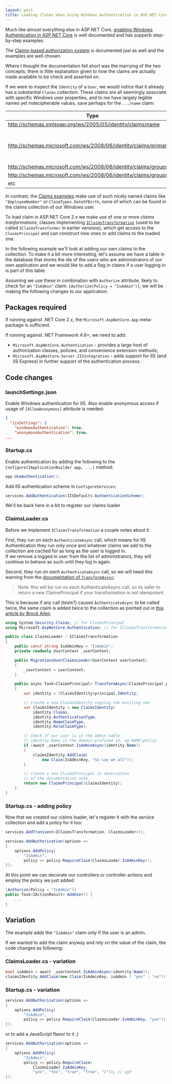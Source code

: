 ```yaml
---
layout: post
title: Loading Claims when Using Windows Authentication in ASP.NET Core 2.x
---
```


Much like almost everything else in ASP.NET Core,
[enabling Windows Authentication in ASP.NET Core](configure_winauth)
is well documented and has supperb step-by-step examples.

The [Claims-based authorization system](claims_auth) is documented
just as well and the examples are well chosen.

Where I thought the documentation fell short was the marrying
of the two concepts; there is little explanation given
to how the claims are actually made available to be
check and asserted on.

If we were to inspect the `Identity` of a `User`,
we would notice that it already has a substantial
`Claims` collection. These claims are all seemingly
associate with specific Windows user properties,
and to me have largely legible names yet indecipherable
values, save perhaps for the `.../name` claim:

| Type | Value |
|------|-------|
| <http://schemas.xmlsoap.org/ws/2005/05/identity/claims/name> | HOME\philip|
| <http://schemas.microsoft.com/ws/2008/06/identity/claims/primarysid> | S-1-5-21-616010284-1202357983-1921873989-1000 |
| <http://schemas.microsoft.com/ws/2008/06/identity/claims/groupsid> | S-1-1-0 |
| <http://schemas.microsoft.com/ws/2008/06/identity/claims/groupsid> | S-1-5-4 |
| etc | etc |

In contrast, the [Claims examples](claims_auth) make use of such
nicely named claims like `"EmployeeNumber"` or `ClaimTypes.DateOfBirth`,
none of which can be found in the claims collection of our Windows user.

To load claim in ASP.NET Core 2.x we make use of one or more
*claims tranformations*, classes implementing
[`IClaimsTransformation`](iclaimstransf)
(used to be called `IClaimsTransformer` in earlier versions),
which get access to the `ClaimsPrincipal` and can
construct new ones or add claims to the loaded one.

In the following example we'll look at adding our own claims to
the collection. To make it a bit more interesting, let's assume
we have a table in the database that stores the ids of the users
who are administrators of our own application and we would
like to add a flag in claims if a user logging in is part of this table.

Assuming we use these in combination with `Authorize` attribute,
likely to check for an `"IsAdmin"` claim: `[Authorize(Policy = "IsAdmin")]`,
we will be making the following changes to our application:

## Packages required

If running against .NET Core 2.x, the `Microsoft.AspNetCore.App` meta-package is sufficient.

If running against .NET Framework 4.6+, we need to add:

* `Microsoft.AspNetCore.Authentication` - provides a large host
  of authorization classes, policies, and convenience extension methods;
* `Microsoft.AspNetCore.Server.IISIntegration` - adds support for IIS (and IIS Express)
  in further support of the authentication process.

## Code changes

### launchSettings.json

Enable Windows authentication for IIS. Also enable anonymous access
if usage of `[AllowAnonymous]` attribute is needed:

```JSON
{
  "iisSettings": {
    "windowsAuthentication": true,
    "anonymousAuthentication": true,
...
```

### Startup.cs

Enable authentication by adding the following to the
`Configure(IApplicationBuilder app, ...)` method:

```csharp
app.UseAuthentication();
```

Add IIS authentication scheme in `ConfigureServices`:

```csharp
services.AddAuthentication(IISDefaults.AuthenticationScheme);
```

We'll be back here in a bit to register our claims loader

### ClaimsLoader.cs

Before we implement `IClaimsTransformation` a couple notes about it.

First, they run on each `AuthenticateAsync` call, which means
for IIS Authentication they run only once and whatever claims
we add to the collection are cached for as long as the user
is logged in.  
If we remove a logged in user from the list of administrators,
they will continue to behave as such until they log in again.

Second, they run *on each* `AuthenticateAsync` call, so we will
heed this warning from the
[documentation of `TransformAsync`](transfasync):

> Note: this will be run on each AuthenticateAsync call,
so its safer to return a new ClaimsPrincipal if your transformation is not idempotent.

This is because if any call (tests?) causes `AuthenticateAsync`
to be called twice, the same claim is added twice to the collection
as pointed out in [this article by Brock Allen](ba_claims_multiple).

```csharp
using System.Security.Claims; // for ClaimsPrincipal
using Microsoft.AspNetCore.Authentication; // for IClaimsTransformation

public class ClaimsLoader : IClaimsTransformation
{
    public const string IsAdminKey = "IsAdmin";
    private readonly UserContext _userContext;

    public MigrationsUserClaimsLoader(UserContext userContext)
    {
        _userContext = userContext;
    }

    public async Task<ClaimsPrincipal> TransformAsync(ClaimsPrincipal principal)
    {
        var identity = (ClaimsIdentity)principal.Identity;

        // create a new ClaimsIdentity copying the existing one
        var claimsIdentity = new ClaimsIdentity(
            identity.Claims,
            identity.AuthenticationType,
            identity.NameClaimType,
            identity.RoleClaimType);

        // check if our user is in the admin table
        // identity.Name is the domain-prefixed id, eg HOME\philip
        if (await _userContext.IsAdminAsync(identity.Name))
        {
            claimsIdentity.AddClaim(
                new Claim(IsAdminKey, "So say we all"));
        }

        // create a new ClaimsPrincipal in observation
        // of the documentation note
        return new ClaimsPrincipal(claimsIdentity);
    }
}
```

### Startup.cs - adding policy

Now that we created our claims loader, let's register it with the
service collection and add a policy for it too:

```csharp
services.AddTransient<IClaimsTransformation, ClaimsLoader>();

services.AddAuthorization(options =>
{
    options.AddPolicy(
        "IsAdmin",
        policy => policy.RequireClaim(ClaimsLoader.IsAdminKey));
});
```

At this point we can decorate our controllers or controller
actions and employ the policy we just added:

```csharp
[Authorize(Policy = "IsAdmin")]
public Task<IActionResult> AddUser() {
    ...
}
```

## Variation

The example adds the `"IsAdmin"` claim only if the user is an admin.

If we wanted to add the claim anyway and rely on the value of the claim,
the code changes as following:

### ClaimsLoader.cs - variation

```csharp
bool isAdmin = await _userContext.IsAdminAsync(identity.Name));
claimsIdentity.AddClaim(new Claim(IsAdminKey, isAdmin ? "yes" : "no"));
```

### Startup.cs - variation

```csharp
services.AddAuthorization(options =>
{
    options.AddPolicy(
        "IsAdmin",
        policy => policy.RequireClaim(ClaimsLoader.IsAdminKey, "yes"));
});
```

or to add a JavaScript flavor to it ;)

```csharp
services.AddAuthorization(options =>
{
    options.AddPolicy(
        "IsAdmin",
        policy => policy.RequireClaim(
            ClaimsLoader.IsAdminKey,
            "yes", "Yes", "true", "True", "1")); // ugh
});
```

[configure_winauth]: https://docs.microsoft.com/en-us/aspnet/core/security/authentication/windowsauth?view=aspnetcore-2.1
[claims_auth]: https://docs.microsoft.com/en-us/aspnet/core/security/authorization/claims?view=aspnetcore-2.1
[ba_claims_multiple]: https://brockallen.com/2017/08/30/beware-in-asp-net-core-2-0-claims-transformation-might-run-multiple-times/
[transfasync]: https://docs.microsoft.com/en-us/dotnet/api/microsoft.aspnetcore.authentication.iclaimstransformation.transformasync?view=aspnetcore-2.1#Microsoft_AspNetCore_Authentication_IClaimsTransformation_TransformAsync_System_Security_Claims_ClaimsPrincipal_
[iclaimstransf]: https://docs.microsoft.com/en-us/dotnet/api/microsoft.aspnetcore.authentication.iclaimstransformation?view=aspnetcore-2.1